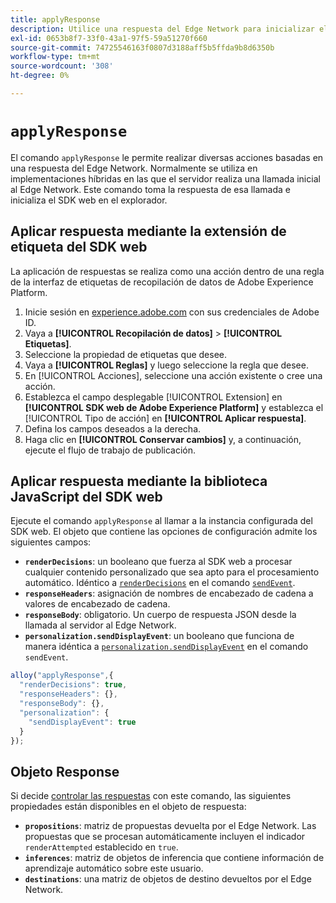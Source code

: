 ```yaml
---
title: applyResponse
description: Utilice una respuesta del Edge Network para inicializar el SDK web.
exl-id: 0653b8f7-33f0-43a1-97f5-59a51270f660
source-git-commit: 74725546163f0807d3188aff5b5ffda9b8d6350b
workflow-type: tm+mt
source-wordcount: '308'
ht-degree: 0%

---
```


# `applyResponse`

El comando `applyResponse` le permite realizar diversas acciones basadas en una respuesta del Edge Network. Normalmente se utiliza en implementaciones híbridas en las que el servidor realiza una llamada inicial al Edge Network. Este comando toma la respuesta de esa llamada e inicializa el SDK web en el explorador.

## Aplicar respuesta mediante la extensión de etiqueta del SDK web

La aplicación de respuestas se realiza como una acción dentro de una regla de la interfaz de etiquetas de recopilación de datos de Adobe Experience Platform.

1. Inicie sesión en [experience.adobe.com](https://experience.adobe.com) con sus credenciales de Adobe ID.
1. Vaya a **[!UICONTROL Recopilación de datos]** > **[!UICONTROL Etiquetas]**.
1. Seleccione la propiedad de etiquetas que desee.
1. Vaya a **[!UICONTROL Reglas]** y luego seleccione la regla que desee.
1. En [!UICONTROL Acciones], seleccione una acción existente o cree una acción.
1. Establezca el campo desplegable [!UICONTROL Extension] en **[!UICONTROL SDK web de Adobe Experience Platform]** y establezca el [!UICONTROL Tipo de acción] en **[!UICONTROL Aplicar respuesta]**.
1. Defina los campos deseados a la derecha.
1. Haga clic en **[!UICONTROL Conservar cambios]** y, a continuación, ejecute el flujo de trabajo de publicación.

## Aplicar respuesta mediante la biblioteca JavaScript del SDK web

Ejecute el comando `applyResponse` al llamar a la instancia configurada del SDK web. El objeto que contiene las opciones de configuración admite los siguientes campos:

* **`renderDecisions`**: un booleano que fuerza al SDK web a procesar cualquier contenido personalizado que sea apto para el procesamiento automático. Idéntico a [`renderDecisions`](sendevent/renderdecisions.md) en el comando [`sendEvent`](sendevent/overview.md).
* **`responseHeaders`**: asignación de nombres de encabezado de cadena a valores de encabezado de cadena.
* **`responseBody`**: obligatorio. Un cuerpo de respuesta JSON desde la llamada al servidor al Edge Network.
* **`personalization.sendDisplayEvent`**: un booleano que funciona de manera idéntica a [`personalization.sendDisplayEvent`](sendevent/personalization.md) en el comando `sendEvent`.

```js
alloy("applyResponse",{
  "renderDecisions": true,
  "responseHeaders": {},
  "responseBody": {},
  "personalization": {
    "sendDisplayEvent": true
  }
});
```

## Objeto Response

Si decide [controlar las respuestas](command-responses.md) con este comando, las siguientes propiedades están disponibles en el objeto de respuesta:

* **`propositions`**: matriz de propuestas devuelta por el Edge Network. Las propuestas que se procesan automáticamente incluyen el indicador `renderAttempted` establecido en `true`.
* **`inferences`**: matriz de objetos de inferencia que contiene información de aprendizaje automático sobre este usuario.
* **`destinations`**: una matriz de objetos de destino devueltos por el Edge Network.
